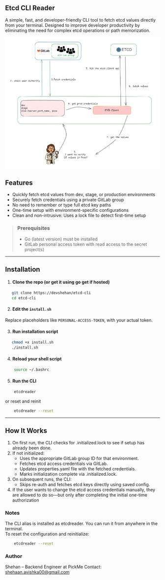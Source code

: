 ## Etcd CLI Reader

A simple, fast, and developer-friendly CLI tool to fetch etcd values directly from your terminal. Designed to improve developer productivity by eliminating the need for complex etcd operations or path memorization.

![CLI Screenshot](public/img.png)


## Features
* Quickly fetch etcd values from dev, stage, or production environments
* Securely fetch credentials using a private GitLab group
* No need to remember or type full etcd key paths
* One-time setup with environment-specific configurations
* Clean and non-intrusive: Uses a lock file to detect first-time setup

> ###  Prerequisites
>  * Go (latest version) must be installed  
>  * GitLab personal access token with read access to the secret project(s)
---

## Installation
1. #### Clone the repo (or get it using go get if hosted)
```bash
   git clone https://devshehan/etcd-cli
   cd etcd-cli
```
2. #### Edit the `install.sh`  
Replace placeholders like `PERSONAL-ACCESS-TOKEN`, with your actual token.

3. #### Run installation script
```bash
   chmod +x install.sh
   ./install.sh
```
4. #### Reload your shell script
```bash
    source ~/.bashrc
```
5. #### Run the CLI
```bash
    etcdreader
```
or reset and reinit
```bash
    etcdreader --reset
```

---

## How It Works
1. On first run, the CLI checks for .initialized.lock to see if setup has already been done.
2. If not initialized:
   * Uses the appropriate GitLab group ID for that environment.
   * Fetches etcd access credentials via GitLab.
   * Updates properties.yaml file with the fetched credentials.
   * Marks initialization complete via .initialized.lock.
3. On subsequent runs, the CLI:
   * Skips re-auth and fetches etcd keys directly using saved config.
4. If the user wants to change the etcd access credentials manually, they are allowed to do so—but only after completing the initial one-time authorization

### Notes
The CLI alias is installed as etcdreader. You can run it from anywhere in the terminal.  
To reset the configuration and reinitialize:
```bash
    etcdreader --reset
```

### Author
Shehan – Backend Engineer at PickMe
Contact: shehaan.avishka00@gmail.com


